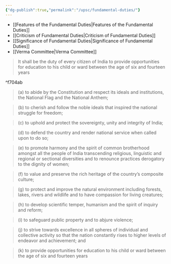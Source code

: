 ```yaml
---
{"dg-publish":true,"permalink":"/upsc/fundamental-duties/"}
---
```




- [[Features of the Fundamental Duties\|Features of the Fundamental Duties]]
- [[Criticism of Fundamental Duties\|Criticism of Fundamental Duties]]
- [[Significance of Fundamental Duties\|Significance of Fundamental Duties]]
- [[Verma Committee\|Verma Committee]]


> It shall be the duty of every citizen of India to provide opportunities for education to his child or ward between the age of six and fourteen years

^f704ab

>(a) to abide by the Constitution and respect its ideals and
institutions, the National Flag and the National Anthem;

>(b) to cherish and follow the noble ideals that inspired the
national struggle for freedom;

>(c) to uphold and protect the sovereignty, unity and integrity of
India;

>(d) to defend the country and render national service when
called upon to do so;

>(e) to promote harmony and the spirit of common brotherhood
amongst all the people of India transcending religious,
linguistic and regional or sectional diversities and to
renounce practices derogatory to the dignity of women;

>(f) to value and preserve the rich heritage of the country’s
composite culture;

>(g) to protect and improve the natural environment including
forests, lakes, rivers and wildlife and to have compassion for
living creatures;

>(h) to develop scientific temper, humanism and the spirit of
inquiry and reform;

>(i) to safeguard public property and to abjure violence;

>(j) to strive towards excellence in all spheres of individual and
collective activity so that the nation constantly rises to higher
levels of endeavor and achievement; and

>(k) to provide opportunities for education to his child or ward
between the age of six and fourteen years